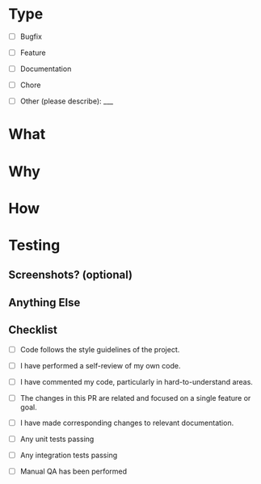 <!--
Roughly based on 
https://www.pullrequest.com/blog/writing-a-great-pull-request-description/
-->

# Type

<!--
- Select what type of PR this is
-->

- [ ] Bugfix
- [ ] Feature
- [ ] Documentation
- [ ] Chore
- [ ] Other (please describe): ___


# What

<!-- 
- Describe your changes at a high level, prose will suffice.
- Reference any associated tickets (don't just refernce the tickets).
-->


# Why

<!-- 
- Explain the goal or this PR.
- What business and/or engineering goals does this PR achieve.
-->

# How

<!-- 
- Remember that the PR diff will tell most of the story.
- But make sure to draw attention to the significant design decisions.
-->


# Testing

<!-- 
- Let the reviewer know how you tested this code.
  - You can explain how to test it locally if necessary.
- Show the results of tests you've run if these are not available in the CI/CD tests.
-->

## Screenshots? (optional)

## Anything Else

<!--
- You may want to delve into possible architecture changes or technical debt here.
- Explain challenges, optimizations, etc.
-->

## Checklist

<!--
- A selection of generally applicable items which need to be done.
- Add any that are missing, delete any you are sure don't apply.
- Check off as you go.
-->

- [ ] Code follows the style guidelines of the project.
- [ ] I have performed a self-review of my own code.
- [ ] I have commented my code, particularly in hard-to-understand areas.
- [ ] The changes in this PR are related and focused on a single feature or goal.
- [ ] I have made corresponding changes to relevant documentation.
- [ ] Any unit tests passing
- [ ] Any integration tests passing
- [ ] Manual QA has been performed

